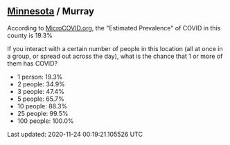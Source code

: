 
## [Minnesota](/united-states/minnesota) / Murray

According to [MicroCOVID.org](http://microcovid.org),
the "Estimated Prevalence" of COVID in this county is 19.3%

If you interact with a certain number of people in this location
(all at once in a group, or spread out across the day), what is the chance that
1 or more of them has COVID?

- 1 person: 19.3%
- 2 people: 34.9%
- 3 people: 47.4%
- 5 people: 65.7%
- 10 people: 88.3%
- 25 people: 99.5%
- 100 people: 100.0%

Last updated: 2020-11-24 00:19:21.105526 UTC
